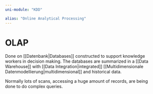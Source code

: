```yaml
---
uni-module: "KDD"

alias: "Online Analytical Processing"
---
```


# OLAP

Done on [[Datenbank|Databases]] constructed to support knowledge workers in decision making.
The databases are summarized in a [[Data Warehouse]] with [[Data Integration|integrated]] [[Multidimensionale Datenmodellierung|multidimensional]] and historical data.

Normally lots of scans, accessing a huge amount of records, are being done to do complex queries.
